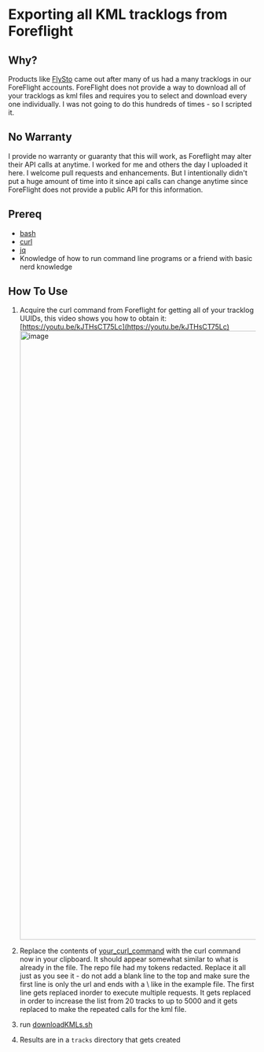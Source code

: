 # Exporting all KML tracklogs from Foreflight

## Why?
Products like [FlySto](https://www.flysto.net/logs?aircraft=cdzzw2) came out after many of us had a many tracklogs in our ForeFlight accounts. ForeFlight does not provide a way to download all of your tracklogs as kml files and requires you to select and download every one individually. I was not going to do this hundreds of times - so I scripted it.

## No Warranty
I provide no warranty or guaranty that this will work, as Foreflight may alter their API calls at anytime. I worked for me and others the day I uploaded it here. I welcome pull requests and enhancements. But I intentionally didn't put a huge amount of time into it since api calls can change anytime since ForeFlight does not provide a public API for this information.

## Prereq
- [bash](https://en.wikipedia.org/wiki/Bash_(Unix_shell))
- [curl](https://curl.se/)
- [jq](https://github.com/jqlang/jq/wiki/Installation) 
- Knowledge of how to run command line programs or a friend with basic nerd knowledge

## How To Use

1. Acquire the curl command from Foreflight for getting all of your tracklog UUIDs, this video shows you how to obtain it: 
[https://youtu.be/kJTHsCT75Lc](https://youtu.be/kJTHsCT75Lc) 
[<img width="1239" alt="image" src="https://github.com/user-attachments/assets/8629997b-9106-4bba-9f0f-3d9ad00cf54e" />](https://youtu.be/kJTHsCT75Lc)
   
2. Replace the contents of [your_curl_command](your_curl_command) with the curl command now in your clipboard. It should appear somewhat similar to what is already in the file. The repo file had my tokens redacted. Replace it all just as you see it - do not add a blank line to the top and make sure the first line is only the url and ends with a \ like in the example file. The first line gets replaced inorder to execute multiple requests. It gets replaced in order to increase the list from 20 tracks to up to 5000 and it gets replaced to make the repeated calls for the kml file.

3. run [downloadKMLs.sh](downloadKMLs.sh)
4. Results are in a `tracks` directory that gets created

